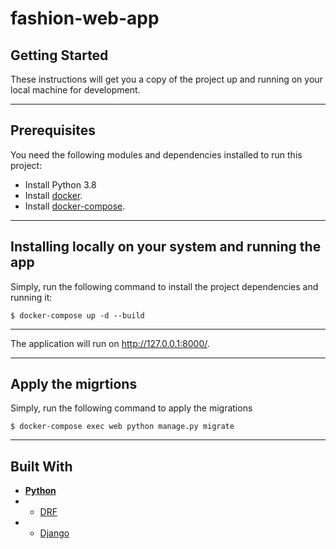 # fashion-web-app

## Getting Started

These instructions will get you a copy of the project up and running on your local machine for development.

---

## Prerequisites

You need the following modules and dependencies installed to run this project:

- Install Python 3.8
- Install [docker](https://www.docker.com/products/docker-desktop).
- Install [docker-compose](https://docs.docker.com/compose/).

---

## Installing locally on your system and running the app

Simply, run the following command to install the project dependencies and running it:

```
$ docker-compose up -d --build
```

---

The application will run on http://127.0.0.1:8000/.

---

## Apply the migrtions

Simply, run the following command to apply the migrations

```
$ docker-compose exec web python manage.py migrate
```

---

## **Built With**

- [**Python**](https://www.python.org/)
- - [DRF](https://www.django-rest-framework.org/)
- - [Django](https://www.djangoproject.com/)
